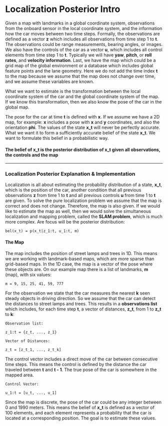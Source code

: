 # Localization Posterior Intro

Given a map with landmarks in a global coordinate system, observations from the onboard sensor in the local coordinate system, and the information how the car moves between two time steps. Formally, the observations are defined as a vector **z** which includes all observations from time step 1 to **t**. The observations could be range measurements, bearing angles, or images. We also have the controls of the car as a vector **u**, which includes all control elements from time step 1 to **t**. Typically we will have **yaw**, **pitch**, or **roll rates**, and **velocity information**. Last, we have the map which could be a grid map of the global environment or a database which includes global feature points and the lane geometry. Here we do not add the time index **t** to the map because we assume that the map does not change over time, and we assume these variables are known.

What we want to estimate is the transformation between the local coordinate system of the car and the global coordinate system of the map. If we know this transformation, then we also know the pose of the car in the global map.

The pose for the car at time **t** is defined with **x**. If we assume we have a 2D map, for example: **x** includes a pose with **x** and **y** coordinates, and also the orientation **phi**. The values of the state **x_t** will never be perfectly accurate. What we want it to form a sufficiently accurate belief of the state **x_t**. We want to formulate this belief in a probabilistic way. 

#### The belief of x_t is the posterior distribution of x_t given all observations, the controls and the map

***

### Localization Posterior Explanation & Implementation

Localization is all about estimating the probability distribution of a state, **x_t**, which is the position of the car, another condition that all previous observations **z** from time 1 to **t** and all previous controls **u** from time 1 to **t** are given. To solve the pure localization problem we assume that the map is correct and does not change. Therefore, the map is also given. If we would like to estimate the map as well, then we would solve the simultaneous localization and mapping problem, called the **SLAM problem**, which is much more complex. Are focus will be the posterior distribution:

```
bel(x_t) = p(x_t|z_1:t, u_1:t, m)
```

#### The Map

The map includes the position of street lamps and trees in 1D. This means we are working with landmark-based maps, which are more sparse than grid-based maps. In the 1D case, the map is a vector of the pose where these objects are. On our example map there is a list of landmarks, **m** (map), with six values: 

```
m = 9, 15, 25, 41, 59, 777
```

For the observation we state that the car measures the nearest **k** seen steady objects in driving direction. So we assume that the car can detect the distances to street lamps and trees. This results in a **observations list** which includes, for each time step **t**, a vector of distances, **z_t**, from 1 to **z_t** to **k**:

```
Observation list:

z_1:t = {z_t, ..., z_1}

Vector of Distances:

z_t = [z_t_1, ..., z_t_k]
```

The control vector includes a direct move of the car between consecutive time steps. This means the control is defined by the distance the car traveled between **t** and **t - 1**. The true pose of the car is somewhere in the mapped area.

```
Control Vector:

u_1:t = [u_t, ..., u_1]
```

Since the map is discrete, the pose of the car could be any integer between 0 and 1990 meters. This means the belief of **x_t** is defined as a vector of 100 elements, and each element represents a probability that the car is located at a corresponding position. The goal is to estimate these values.
